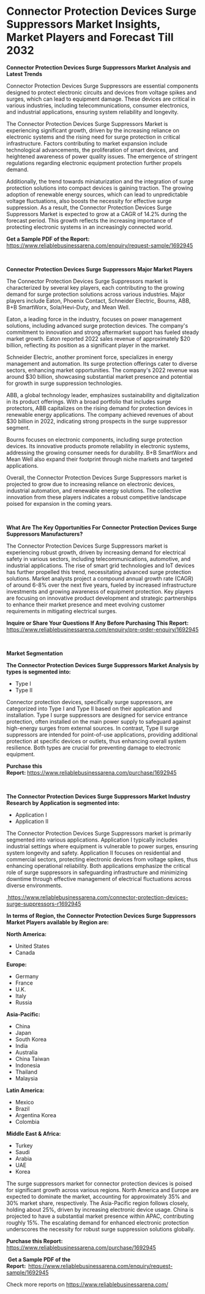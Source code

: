 <p><h1>Connector Protection Devices Surge Suppressors Market Insights, Market Players and Forecast Till 2032</h1></p><p><strong>Connector Protection Devices Surge Suppressors Market Analysis and Latest Trends</strong></p>
<p><p>Connector Protection Devices Surge Suppressors are essential components designed to protect electronic circuits and devices from voltage spikes and surges, which can lead to equipment damage. These devices are critical in various industries, including telecommunications, consumer electronics, and industrial applications, ensuring system reliability and longevity.</p><p>The Connector Protection Devices Surge Suppressors Market is experiencing significant growth, driven by the increasing reliance on electronic systems and the rising need for surge protection in critical infrastructure. Factors contributing to market expansion include technological advancements, the proliferation of smart devices, and heightened awareness of power quality issues. The emergence of stringent regulations regarding electronic equipment protection further propels demand.</p><p>Additionally, the trend towards miniaturization and the integration of surge protection solutions into compact devices is gaining traction. The growing adoption of renewable energy sources, which can lead to unpredictable voltage fluctuations, also boosts the necessity for effective surge suppression. As a result, the Connector Protection Devices Surge Suppressors Market is expected to grow at a CAGR of 14.2% during the forecast period. This growth reflects the increasing importance of protecting electronic systems in an increasingly connected world.</p></p>
<p><strong>Get a Sample PDF of the Report:&nbsp;</strong> <a href="https://www.reliablebusinessarena.com/enquiry/request-sample/1692945?utm_campaign=2188&utm_medium=2&utm_source=Github&utm_content=ia&utm_term=27032025&utm_id=connector-protection-devices-surge-suppressors">https://www.reliablebusinessarena.com/enquiry/request-sample/1692945</a></p>
<p>&nbsp;</p>
<p><strong>Connector Protection Devices Surge Suppressors Major Market Players</strong></p>
<p><p>The Connector Protection Devices Surge Suppressors market is characterized by several key players, each contributing to the growing demand for surge protection solutions across various industries. Major players include Eaton, Phoenix Contact, Schneider Electric, Bourns, ABB, B+B SmartWorx, Sola/Hevi-Duty, and Mean Well.</p><p>Eaton, a leading force in the industry, focuses on power management solutions, including advanced surge protection devices. The company's commitment to innovation and strong aftermarket support has fueled steady market growth. Eaton reported 2022 sales revenue of approximately $20 billion, reflecting its position as a significant player in the market.</p><p>Schneider Electric, another prominent force, specializes in energy management and automation. Its surge protection offerings cater to diverse sectors, enhancing market opportunities. The company's 2022 revenue was around $30 billion, showcasing substantial market presence and potential for growth in surge suppression technologies.</p><p>ABB, a global technology leader, emphasizes sustainability and digitalization in its product offerings. With a broad portfolio that includes surge protectors, ABB capitalizes on the rising demand for protection devices in renewable energy applications. The company achieved revenues of about $30 billion in 2022, indicating strong prospects in the surge suppressor segment.</p><p>Bourns focuses on electronic components, including surge protection devices. Its innovative products promote reliability in electronic systems, addressing the growing consumer needs for durability. B+B SmartWorx and Mean Well also expand their footprint through niche markets and targeted applications.</p><p>Overall, the Connector Protection Devices Surge Suppressors market is projected to grow due to increasing reliance on electronic devices, industrial automation, and renewable energy solutions. The collective innovation from these players indicates a robust competitive landscape poised for expansion in the coming years.</p></p>
<p>&nbsp;</p>
<p><strong>What Are The Key Opportunities For Connector Protection Devices Surge Suppressors Manufacturers?</strong></p>
<p><p>The Connector Protection Devices Surge Suppressors market is experiencing robust growth, driven by increasing demand for electrical safety in various sectors, including telecommunications, automotive, and industrial applications. The rise of smart grid technologies and IoT devices has further propelled this trend, necessitating advanced surge protection solutions. Market analysts project a compound annual growth rate (CAGR) of around 6-8% over the next five years, fueled by increased infrastructure investments and growing awareness of equipment protection. Key players are focusing on innovative product development and strategic partnerships to enhance their market presence and meet evolving customer requirements in mitigating electrical surges.</p></p>
<p><strong>Inquire or Share Your Questions If Any Before Purchasing This Report:</strong> <a href="https://www.reliablebusinessarena.com/enquiry/pre-order-enquiry/1692945?utm_campaign=2188&utm_medium=2&utm_source=Github&utm_content=ia&utm_term=27032025&utm_id=connector-protection-devices-surge-suppressors">https://www.reliablebusinessarena.com/enquiry/pre-order-enquiry/1692945</a></p>
<p>&nbsp;</p>
<p><strong>Market Segmentation</strong></p>
<p><strong>The Connector Protection Devices Surge Suppressors Market Analysis by types is segmented into:</strong></p>
<p><ul><li>Type I</li><li>Type II</li></ul></p>
<p><p>Connector protection devices, specifically surge suppressors, are categorized into Type I and Type II based on their application and installation. Type I surge suppressors are designed for service entrance protection, often installed on the main power supply to safeguard against high-energy surges from external sources. In contrast, Type II surge suppressors are intended for point-of-use applications, providing additional protection at specific devices or outlets, thus enhancing overall system resilience. Both types are crucial for preventing damage to electronic equipment.</p></p>
<p><strong>Purchase this Report:&nbsp;</strong><a href="https://www.reliablebusinessarena.com/purchase/1692945?utm_campaign=2188&utm_medium=2&utm_source=Github&utm_content=ia&utm_term=27032025&utm_id=connector-protection-devices-surge-suppressors">https://www.reliablebusinessarena.com/purchase/1692945</a></p>
<p>&nbsp;</p>
<p><strong>The Connector Protection Devices Surge Suppressors Market Industry Research by Application is segmented into:</strong></p>
<p><ul><li>Application I</li><li>Application II</li></ul></p>
<p><p>The Connector Protection Devices Surge Suppressors market is primarily segmented into various applications. Application I typically includes industrial settings where equipment is vulnerable to power surges, ensuring system longevity and safety. Application II focuses on residential and commercial sectors, protecting electronic devices from voltage spikes, thus enhancing operational reliability. Both applications emphasize the critical role of surge suppressors in safeguarding infrastructure and minimizing downtime through effective management of electrical fluctuations across diverse environments.</p></p>
<p><a href="https://www.reliablebusinessarena.com/connector-protection-devices-surge-suppressors-r1692945?utm_campaign=2188&utm_medium=2&utm_source=Github&utm_content=ia&utm_term=27032025&utm_id=connector-protection-devices-surge-suppressors">&nbsp;https://www.reliablebusinessarena.com/connector-protection-devices-surge-suppressors-r1692945</a></p>
<p><strong>In terms of Region, the Connector Protection Devices Surge Suppressors Market Players available by Region are:</strong></p>
<p>
    <p> <strong> North America: </strong>
        <ul>
            <li>United States</li>
            <li>Canada</li>
        </ul>
        </p> 
    <p> <strong> Europe: </strong>
        <ul>
            <li>Germany</li>
            <li>France</li>
            <li>U.K.</li>
            <li>Italy</li>
            <li>Russia</li>
        </ul>
        </p> 
    <p> <strong> Asia-Pacific: </strong>
        <ul>
            <li>China</li>
            <li>Japan</li>
            <li>South Korea</li>
            <li>India</li>
            <li>Australia</li>
            <li>China Taiwan</li>
            <li>Indonesia</li>
            <li>Thailand</li>
            <li>Malaysia</li>
        </ul>
        </p> 
    <p> <strong> Latin America: </strong>
        <ul>
            <li>Mexico</li>
            <li>Brazil</li>
            <li>Argentina Korea</li>
            <li>Colombia</li>
        </ul>
        </p> 
    <p> <strong> Middle East & Africa: </strong>
        <ul>
            <li>Turkey</li>
            <li>Saudi</li>
            <li>Arabia</li>
            <li>UAE</li>
            <li>Korea</li>
        </ul>
    </p>
    </p>
<p><p>The surge suppressors market for connector protection devices is poised for significant growth across various regions. North America and Europe are expected to dominate the market, accounting for approximately 35% and 30% market share, respectively. The Asia-Pacific region follows closely, holding about 25%, driven by increasing electronic device usage. China is projected to have a substantial market presence within APAC, contributing roughly 15%. The escalating demand for enhanced electronic protection underscores the necessity for robust surge suppression solutions globally.</p></p>
<p><strong>Purchase this Report: </strong><a href="https://www.reliablebusinessarena.com/purchase/1692945?utm_campaign=2188&utm_medium=2&utm_source=Github&utm_content=ia&utm_term=27032025&utm_id=connector-protection-devices-surge-suppressors">https://www.reliablebusinessarena.com/purchase/1692945</a></p>
<p>&nbsp;<strong>Get a Sample PDF of the Report:&nbsp;&nbsp;</strong><a href="https://www.reliablebusinessarena.com/enquiry/request-sample/1692945?utm_campaign=2188&utm_medium=2&utm_source=Github&utm_content=ia&utm_term=27032025&utm_id=connector-protection-devices-surge-suppressors">https://www.reliablebusinessarena.com/enquiry/request-sample/1692945</a></p>
<p><strong></strong></p>
<p>Check more reports on <a href="https://www.reliablebusinessarena.com/?utm_campaign=2188&utm_medium=2&utm_source=Github&utm_content=ia&utm_term=27032025&utm_id=connector-protection-devices-surge-suppressors">https://www.reliablebusinessarena.com/</a></p>